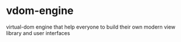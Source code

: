 # vdom-engine
virtual-dom engine that help everyone to build their own modern view library and user interfaces
